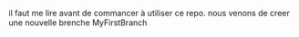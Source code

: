 il faut me lire avant de commancer à utiliser ce repo.
nous venons de creer une nouvelle brenche MyFirstBranch
